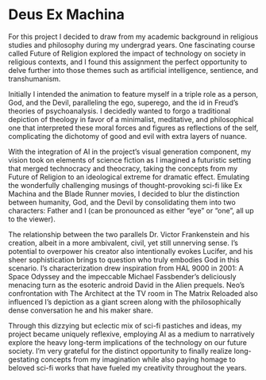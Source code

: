 # Deus Ex Machina

For this project I decided to draw from my academic background in religious studies and philosophy during my undergrad years. One fascinating course called Future of Religion explored the impact of technology on society in religious contexts, and I found this assignment the perfect opportunity to delve further into those themes such as artificial intelligence, sentience, and transhumanism. 

Initially I intended the animation to feature myself in a triple role as a person, God, and the Devil, paralleling the ego, superego, and the id in Freud’s theories of psychoanalysis. I decidedly wanted to forgo a traditional depiction of theology in favor of a minimalist, meditative, and philosophical one that interpreted these moral forces and figures as reflections of the self, complicating the dichotomy of good and evil with extra layers of nuance. 

With the integration of AI in the project’s visual generation component, my vision took on elements of science fiction as I imagined a futuristic setting that merged technocracy and theocracy, taking the concepts from my Future of Religion to an ideological extreme for dramatic effect. Emulating the wonderfully challenging musings of thought-provoking sci-fi like Ex Machina and the Blade Runner movies, I decided to blur the distinction between humanity, God, and the Devil by consolidating them into two characters: Father and I (can be pronounced as either “eye” or “one”, all up to the viewer). 

The relationship between the two parallels Dr. Victor Frankenstein and his creation, albeit in a more ambivalent, civil, yet still unnerving sense. I’s potential to overpower his creator also intentionally evokes Lucifer, and his sheer sophistication brings to question who truly embodies God in this scenario. I’s characterization drew inspiration from HAL 9000 in 2001: A Space Odyssey and the impeccable Michael Fassbender’s deliciously menacing turn as the esoteric android David in the Alien prequels. Neo’s confrontation with The Architect at the TV room in The Matrix Reloaded also influenced I’s depiction as a giant screen along with the philosophically dense conversation he and his maker share. 

Through this dizzying but eclectic mix of sci-fi pastiches and ideas, my project became uniquely reflexive, employing AI as a medium to narratively explore the heavy long-term implications of the technology on our future society. I’m very grateful for the distinct opportunity to finally realize long-gestating concepts from my imagination while also paying homage to beloved sci-fi works that have fueled my creativity throughout the years.